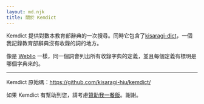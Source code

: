 ```yaml
---
layout: md.njk
title: 關於 Kemdict
---
```


Kemdict 提供對數本教育部辭典的一次搜尋。同時它包含了[kisaragi-dict](/dict-kisaragi)，一個我記錄教育部辭典沒有收錄的詞的地方。

像是 [Weblio](https://weblio.jp/) 一樣，同一個詞會列出所有收錄字典的定義，並且每個定義有標明是哪個字典來的。

---

Kemdict 原始碼：<https://github.com/kisaragi-hiu/kemdict/>

如果 Kemdict 有幫助到您，請考慮[贊助我一餐飯](https://www.buymeacoffee.com/kisaragihiu)。謝謝。
